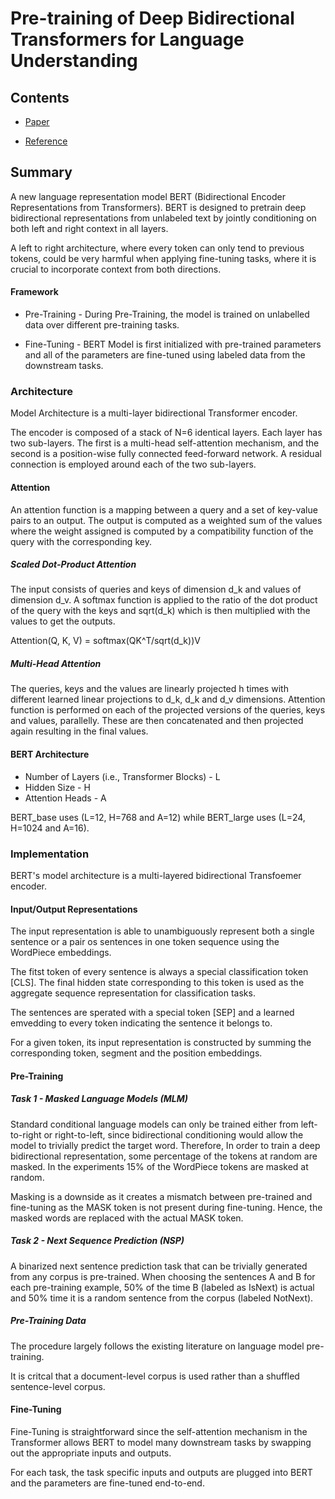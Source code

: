 # Pre-training of Deep Bidirectional Transformers for Language Understanding

## Contents

* [Paper](Paper.pdf)
 - [Reference](Reference.pdf)

## Summary 

A new language representation model BERT (Bidirectional Encoder Representations from Transformers). BERT is designed to pretrain deep bidirectional representations from unlabeled text by jointly conditioning on both left and right context in all layers.

A left to right architecture, where every token can only tend to previous tokens, could be very harmful when applying fine-tuning tasks, where it is crucial to incorporate context from both directions.

#### Framework

* Pre-Training - During Pre-Training, the model is trained on unlabelled data over different pre-training tasks.

* Fine-Tuning - BERT Model is first initialized with pre-trained parameters and all of the parameters are fine-tuned using labeled data from the downstream tasks. 

### Architecture

Model Architecture is a multi-layer bidirectional Transformer encoder.

The encoder is composed of a stack of N=6 identical layers. Each layer has two sub-layers. The first is a multi-head self-attention mechanism, and the second is a position-wise fully connected feed-forward network. A residual connection is employed around each of the two sub-layers.

#### Attention

An attention function is a mapping between a query and a set of key-value pairs to an output. The output is computed as a weighted sum of the values where the weight assigned is computed by a compatibility function of the query with the corresponding key.

##### Scaled Dot-Product Attention

The input consists of queries and keys of dimension d_k and values of dimension d_v. A softmax function is applied to the ratio of the dot product of the query with the keys and sqrt(d_k) which is then multiplied with the values to get the outputs.

Attention(Q, K, V) = softmax(QK^T/sqrt(d_k))V

##### Multi-Head Attention

The queries, keys and the values are linearly projected h times with different learned linear projections to d_k, d_k and d_v dimensions. Attention function is performed on each of the projected versions of the queries, keys and values, parallelly. These are then concatenated and then projected again resulting in the final values.

#### BERT Architecture

* Number of Layers (i.e., Transformer Blocks) - L
* Hidden Size - H
* Attention Heads - A

BERT_base uses (L=12, H=768 and A=12) while
BERT_large uses (L=24, H=1024 and A=16).


### Implementation

BERT's model architecture is a multi-layered bidirectional Transfoemer encoder.

#### Input/Output Representations

The input representation is able to unambiguously represent both a single sentence or a pair os sentences in one token sequence using the WordPiece embeddings.

The fitst token of every sentence is always a special classification token [CLS]. The final hidden state corresponding to this token is used as the aggregate sequence representation for classification tasks.

The sentences are sperated with a special token [SEP] and a learned emvedding to every token indicating the sentence it belongs to.

For a given token, its input representation is constructed by summing the corresponding token, segment and the position embeddings.

#### Pre-Training

##### Task 1 - Masked Language Models (MLM)

Standard conditional language models can only be trained either from left-to-right or right-to-left, since bidirectional conditioning would allow the model to trivially predict the target word.
Therefore, In order to train a deep bidirectional representation, some percentage of the tokens at random are masked. In the experiments 15% of the WordPiece tokens are masked at random.

Masking is a downside as it creates a mismatch between pre-trained and fine-tuning as the MASK token is not present during fine-tuning. Hence, the masked words are replaced with the actual MASK token.

##### Task 2 - Next Sequence Prediction (NSP)

A binarized next sentence prediction task that can be trivially generated from any corpus is pre-trained. When choosing the sentences A and B for each pre-training example, 50% of the time B (labeled as IsNext) is actual and 50% time it is a random sentence from the corpus (labeled NotNext).

##### Pre-Training Data

The procedure largely follows the existing literature on language model pre-training.

It is critcal that a document-level corpus is used rather than a shuffled sentence-level corpus.

#### Fine-Tuning 

Fine-Tuning is straightforward since the self-attention mechanism in the Transformer allows BERT to model many downstream tasks by swapping out the appropriate inputs and outputs.

For each task, the task specific inputs and outputs are plugged into BERT and the parameters are fine-tuned end-to-end.